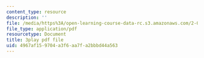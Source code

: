 ```yaml
---
content_type: resource
description: ''
file: /media/https%3A/open-learning-course-data-rc.s3.amazonaws.com/2-003sc-engineering-dynamics-fall-2011/4967af159704a3f6aa7fa2bbbd44a563_tm51lwadMOc.pdf
file_type: application/pdf
resourcetype: Document
title: 3play pdf file
uid: 4967af15-9704-a3f6-aa7f-a2bbbd44a563
---
```

